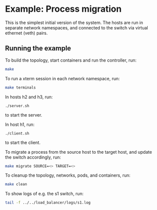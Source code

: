 # Example:  Process migration

This is the simplest initial version of the system. The hosts are run in separate network namespaces, and connected to the switch via virtual ethernet (veth) pairs.

## Running the example

To build the topology, start containers and run the controller, run:
```bash
make
```

To run a xterm session in each network namespace, run:
```bash
make terminals
```

In hosts h2 and h3, run:
```
./server.sh
```
to start the server.

In host h1, run:
```
./client.sh
```
to start the client.

To migrate a process from the source host to the target host, and update the switch accordingly, run:
```bash
make migrate SOURCE=<> TARGET=<>
``` 

To cleanup the topology, networks, pods, and containers, run:
```bash
make clean
```

To show logs of e.g. the s1 switch, run:
```bash
tail -f ../../load_balancer/logs/s1.log
```
